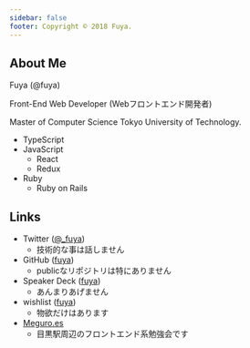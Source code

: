 ```yaml
---
sidebar: false
footer: Copyright © 2018 Fuya.
---
```


## About Me

Fuya (@fuya)

Front-End Web Developer (Webフロントエンド開発者)

Master of Computer Science Tokyo University of Technology.

* TypeScript
* JavaScript
  * React
  * Redux
* Ruby
  * Ruby on Rails

## Links

* Twitter ([@_fuya](https://twitter.com/_fuya))
  * 技術的な事は話しません
* GitHub ([fuya](https://github.com/fuya))
  * publicなリポジトリは特にありません
* Speaker Deck ([fuya](https://speakerdeck.com/fuya))
  * あんまりあげません
* wishlist ([fuya](http://amzn.asia/6bOHT2e))
  * 物欲だけはあります
* [Meguro.es](https://meguro.es/)
  * 目黒駅周辺のフロントエンド系勉強会です

